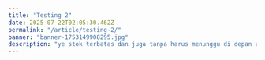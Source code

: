 ```yaml
---
title: "Testing 2"
date: 2025-07-22T02:05:30.462Z
permalink: "/article/testing-2/"
banner: "banner-1753149908295.jpg"
description: "ye stok terbatas dan juga tanpa harus menunggu di depan umum adalah seorang penyanyi dan pencipta yang ☯️"
---
```

